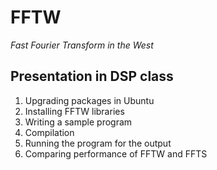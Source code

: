 # FFTW
*Fast Fourier Transform in the West*

## Presentation in DSP class

1. Upgrading packages in Ubuntu
2. Installing FFTW libraries
3. Writing a sample program
4. Compilation
5. Running the program for the output
6. Comparing performance of FFTW and FFTS
